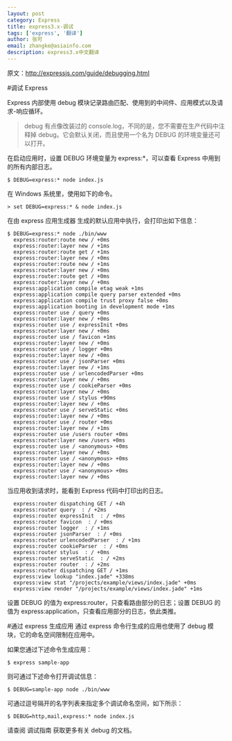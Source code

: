 ```yaml
---
layout: post
category: Express
title: express3.x-调试
tags: ['express', '翻译']
author: 张可
email: zhangke@asiainfo.com
description: express3.x中文翻译
---
```

原文：<http://expressjs.com/guide/debugging.html>

#调试 Express
	
Express 内部使用 debug 模块记录路由匹配、使用到的中间件、应用模式以及请求-响应循环。
	
>debug 有点像改装过的 console.log，不同的是，您不需要在生产代码中注释掉 debug。它会默认关闭，而且使用一个名为 DEBUG 的环境变量还可以打开。

在启动应用时，设置 DEBUG 环境变量为 express:*，可以查看 Express 中用到的所有内部日志。
	
	$ DEBUG=express:* node index.js
在 Windows 系统里，使用如下的命令。

	> set DEBUG=express:* & node index.js
在由 express 应用生成器 生成的默认应用中执行，会打印出如下信息：
	
	$ DEBUG=express:* node ./bin/www
	  express:router:route new / +0ms
	  express:router:layer new / +1ms
	  express:router:route get / +1ms
	  express:router:layer new / +0ms
	  express:router:route new / +1ms
	  express:router:layer new / +0ms
	  express:router:route get / +0ms
	  express:router:layer new / +0ms
	  express:application compile etag weak +1ms
	  express:application compile query parser extended +0ms
	  express:application compile trust proxy false +0ms
	  express:application booting in development mode +1ms
	  express:router use / query +0ms
	  express:router:layer new / +0ms
	  express:router use / expressInit +0ms
	  express:router:layer new / +0ms
	  express:router use / favicon +1ms
	  express:router:layer new / +0ms
	  express:router use / logger +0ms
	  express:router:layer new / +0ms
	  express:router use / jsonParser +0ms
	  express:router:layer new / +1ms
	  express:router use / urlencodedParser +0ms
	  express:router:layer new / +0ms
	  express:router use / cookieParser +0ms
	  express:router:layer new / +0ms
	  express:router use / stylus +90ms
	  express:router:layer new / +0ms
	  express:router use / serveStatic +0ms
	  express:router:layer new / +0ms
	  express:router use / router +0ms
	  express:router:layer new / +1ms
	  express:router use /users router +0ms
	  express:router:layer new /users +0ms
	  express:router use / <anonymous> +0ms
	  express:router:layer new / +0ms
	  express:router use / <anonymous> +0ms
	  express:router:layer new / +0ms
	  express:router use / <anonymous> +0ms
	  express:router:layer new / +0ms
当应用收到请求时，能看到 Express 代码中打印出的日志。
	
	  express:router dispatching GET / +4h
	  express:router query  : / +2ms
	  express:router expressInit  : / +0ms
	  express:router favicon  : / +0ms
	  express:router logger  : / +1ms
	  express:router jsonParser  : / +0ms
	  express:router urlencodedParser  : / +1ms
	  express:router cookieParser  : / +0ms
	  express:router stylus  : / +0ms
	  express:router serveStatic  : / +2ms
	  express:router router  : / +2ms
	  express:router dispatching GET / +1ms
	  express:view lookup "index.jade" +338ms
	  express:view stat "/projects/example/views/index.jade" +0ms
	  express:view render "/projects/example/views/index.jade" +1ms
设置 DEBUG 的值为 express:router，只查看路由部分的日志；设置 DEBUG 的值为 express:application，只查看应用部分的日志，依此类推。

#通过 express 生成应用
通过 express 命令行生成的应用也使用了 debug 模块，它的命名空间限制在应用中。

如果您通过下述命令生成应用：

	$ express sample-app
则可通过下述命令打开调试信息：

	$ DEBUG=sample-app node ./bin/www
可通过逗号隔开的名字列表来指定多个调试命名空间，如下所示：

	$ DEBUG=http,mail,express:* node index.js
请查阅 调试指南 获取更多有关 debug 的文档。
